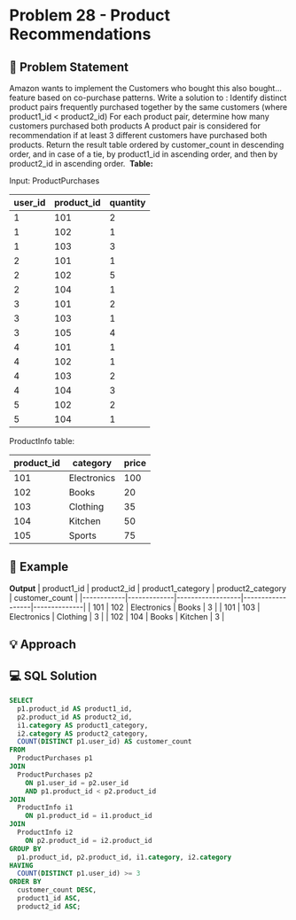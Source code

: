 # Problem 28 - Product Recommendations

## 📄 Problem Statement
Amazon wants to implement the Customers who bought this also bought... feature based on co-purchase patterns. Write a solution to :
Identify distinct product pairs frequently purchased together by the same customers (where product1_id < product2_id)
For each product pair, determine how many customers purchased both products
A product pair is considered for recommendation if at least 3 different customers have purchased both products.
Return the result table ordered by customer_count in descending order, and in case of a tie, by product1_id in ascending order, and then by product2_id in ascending order. 
**Table:** 

Input: ProductPurchases

| user_id | product_id | quantity |
|---------|-----------|----------|
| 1       | 101        | 2        |
| 1       | 102        | 1        |
| 1       | 103        | 3        |
| 2       | 101        | 1        |
| 2       | 102        | 5        |
| 2       | 104        | 1        |
| 3       | 101        | 2        |
| 3       | 103        | 1        |
| 3       | 105        | 4        |
| 4       | 101        | 1        |
| 4       | 102        | 1        |
| 4       | 103        | 2        |
| 4       | 104        | 3        |
| 5       | 102        | 2        |
| 5       | 104        | 1        |

ProductInfo table:

| product_id | category    | price |
|------------|-------------|-------|
| 101        | Electronics | 100   |
| 102        | Books       | 20    |
| 103        | Clothing    | 35    |
| 104        | Kitchen     | 50    |
| 105        | Sports      | 75    |

## 🧪 Example

**Output**
| product1_id | product2_id | product1_category | product2_category | customer_count |
|------------|-------------|------------------|------------------|--------------|
| 101         | 102         | Electronics       | Books             | 3              |
| 101         | 103         | Electronics       | Clothing          | 3              |
| 102         | 104         | Books             | Kitchen           | 3              |


## 💡 Approach


## 💻 SQL Solution

```sql
SELECT 
  p1.product_id AS product1_id,
  p2.product_id AS product2_id,
  i1.category AS product1_category,
  i2.category AS product2_category,
  COUNT(DISTINCT p1.user_id) AS customer_count
FROM 
  ProductPurchases p1
JOIN 
  ProductPurchases p2
    ON p1.user_id = p2.user_id
    AND p1.product_id < p2.product_id
JOIN 
  ProductInfo i1 
    ON p1.product_id = i1.product_id
JOIN 
  ProductInfo i2 
    ON p2.product_id = i2.product_id
GROUP BY 
  p1.product_id, p2.product_id, i1.category, i2.category
HAVING 
  COUNT(DISTINCT p1.user_id) >= 3
ORDER BY 
  customer_count DESC, 
  product1_id ASC, 
  product2_id ASC;
